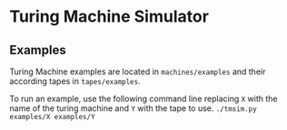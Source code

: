 # Turing Machine Simulator

## Examples
Turing Machine examples are located in `machines/examples` and their according tapes in `tapes/examples`.

To run an example, use the following command line replacing `X` with the name of the turing machine and `Y` with the tape to use.
`./tmsim.py examples/X examples/Y`
